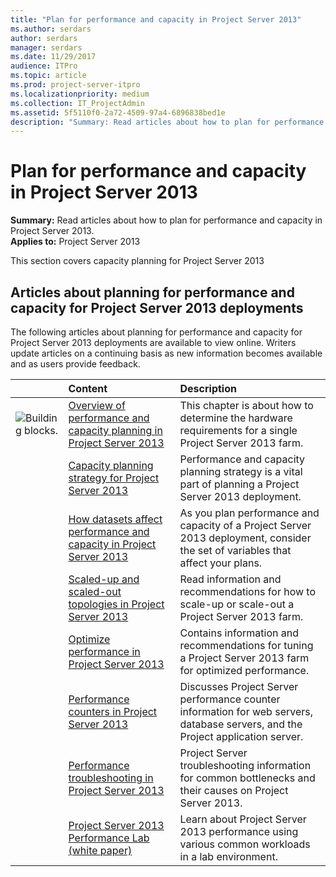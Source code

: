 ```yaml
---
title: "Plan for performance and capacity in Project Server 2013"
ms.author: serdars
author: serdars
manager: serdars
ms.date: 11/29/2017
audience: ITPro
ms.topic: article
ms.prod: project-server-itpro
ms.localizationpriority: medium
ms.collection: IT_ProjectAdmin
ms.assetid: 5f5110f0-2a72-4509-97a4-6896838bed1e
description: "Summary: Read articles about how to plan for performance and capacity in Project Server 2013."
---
```


# Plan for performance and capacity in Project Server 2013
 
 **Summary:** Read articles about how to plan for performance and capacity in Project Server 2013.<br/>
**Applies to:** Project Server 2013
  
This section covers capacity planning for Project Server 2013
  
## Articles about planning for performance and capacity for Project Server 2013 deployments

The following articles about planning for performance and capacity for Project Server 2013 deployments are available to view online. Writers update articles on a continuing basis as new information becomes available and as users provide feedback.
  
|&nbsp;|**Content**|**Description**|
|:-----|:-----|:-----|
|![Building blocks.](images/mod_icon_buildingblock_M.png)|[Overview of performance and capacity planning in Project Server 2013](overview-of-performance-and-capacity-planning-in-project-server-2013.md) <br/> |This chapter is about how to determine the hardware requirements for a single Project Server 2013 farm.  <br/> |
||[Capacity planning strategy for Project Server 2013](capacity-planning-strategy-for-project-server-2013.md) <br/> |Performance and capacity planning strategy is a vital part of planning a Project Server 2013 deployment.  <br/> |
||[How datasets affect performance and capacity in Project Server 2013](how-datasets-affect-performance-and-capacity-in-project-server-2013.md) <br/> |As you plan performance and capacity of a Project Server 2013 deployment, consider the set of variables that affect your plans.  <br/> |
||[Scaled-up and scaled-out topologies in Project Server 2013](scaled-up-and-scaled-out-topologies-in-project-server-2013.md) <br/> |Read information and recommendations for how to scale-up or scale-out a Project Server 2013 farm.  <br/> |
||[Optimize performance in Project Server 2013](optimize-performance-in-project-server-2013.md) <br/> |Contains information and recommendations for tuning a Project Server 2013 farm for optimized performance.  <br/> |
||[Performance counters in Project Server 2013](performance-counters-in-project-server-2013.md) <br/> |Discusses Project Server performance counter information for web servers, database servers, and the Project application server.  <br/> |
||[Performance troubleshooting in Project Server 2013](performance-troubleshooting-in-project-server-2013.md) <br/> |Project Server troubleshooting information for common bottlenecks and their causes on Project Server 2013.  <br/> |
||[Project Server 2013 Performance Lab (white paper)](project-server-2013-performance-lab-white-paper.md) <br/> |Learn about Project Server 2013 performance using various common workloads in a lab environment.  <br/> |
   


